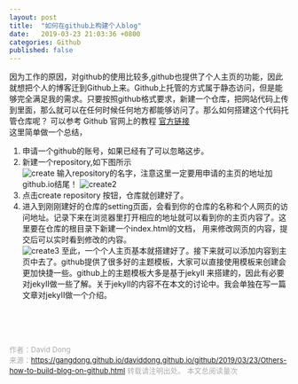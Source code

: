 ```yaml
---
layout: post
title:  "如何在github上构建个人blog"
date:   2019-03-23 21:03:36 +0800
categories: Github
published: false
---
```

因为工作的原因，对github的使用比较多,github也提供了个人主页的功能，因此就想把个人的博客迁到Github上来。Github上托管的方式属于静态访问，但是能够完全满足我的需求。只要按照github格式要求，新建一个仓库，把网站代码上传到里面，那么就可以在任何时候任何地方都能够访问了。那么如何搭建这个代码托管仓库呢？
可以参考 Github 官网上的教程 [官方链接](https://pages.github.com)<br>
这里简单做一个总结，<br>
1. 申请一个github的账号，如果已经有了可以忽略这步。<br>
2. 新建一个repository,如下图所示 <br>
![create](https://gangdong.github.io/daviddong.github.io/assets/create-repository.png)
输入repository的名字，注意这里一定要用申请的主页的地址加github.io结尾！
![create2](https://gangdong.github.io/daviddong.github.io/assets/create-repository2.png)
3. 点击create repository 按钮，仓库就创建好了。<br>
4. 进入到刚刚建好的仓库的setting页面，会看到你的仓库的名称和个人网页的访问地址。记录下来在浏览器里打开相应的地址就可以看到你的主页内容了。这里要在仓库的根目录下新建一个index.html的文档，
用来修改网页的内容，提交后可以实时看到修改的内容。<br>
![create3](https://gangdong.github.io/daviddong.github.io/assets/create-repository4.png)
至此，一个个人主页基本就搭建好了。接下来就可以添加内容到主页中去了。github提供了很多好的主题模板，大家可以直接使用模板来创建会更加快捷一些。github上的主题模板大多是基于jekyII 来搭建的，因此有必要对jekyII做一些了解。关于jekyII的内容不在本文的讨论中。我会单独在写一篇文章对jekyII做一个介绍。<br>


<!-- Gitalk 评论 start  -->
<!-- Link Gitalk 的支持文件  -->
<link rel="stylesheet" href="https://unpkg.com/gitalk/dist/gitalk.css">
<script src="https://unpkg.com/gitalk/dist/gitalk.min.js"></script>
<div id="gitalk-container"></div>
<script type="text/javascript">
   var gitalk = new Gitalk({

   // gitalk的主要参数
   clientID: '5e24fc307693a6df3bc5',
   clientSecret: '28c9c17e1174c705c42e9bdc92f87cadcc4ec8b8',
   repo: 'daviddong.github.io',
   owner: 'gangdong',
   admin: ['gangdong'],
   id: 'github/2019/03/23/Others-how-to-build-blog-on-github.html',
   title: 'comments'
    });
   gitalk.render('gitalk-container');
</script>
<!-- Gitalk end -->

<br><br><br>

<font size="2" color="#aaa">作者：David Dong<br></font>
<font size="2" color="#aaa">来源：https://gangdong.github.io/daviddong.github.io/github/2019/03/23/Others-how-to-build-blog-on-github.html</font>
<font size="2" color="#aaa">转载请注明出处。</font>
<span id="busuanzi_container_page_pv" ></span><font size="2" color="#aaa">
本文总阅读量</font><font size="2" color="#aaa"><span id="busuanzi_value_page_pv"></font></span><font size="2" color="#aaa">次</font>